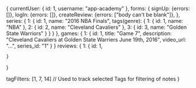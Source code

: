 {
  currentUser: {
    id: 1,
    username: "app-academy"
  },
  forms: {
    signUp: {errors: []},
    logIn: {errors: []},
    createReview: {errors: ["body can't be blank"]},
  },
  series: {
    1: {
      id: 1,
      name: "2016 NBA Finals",
      tags(genre): {
        1: {
          id: 1,
          name: "NBA"
        },
        2: {
          id: 2,
          name: "Cleveland Cavaliers"
        },
        3: {
          id: 3,
          name: "Golden State Warriors"
        }
      }
    }
  },
  games: {
    1: {
      id: 1,
      title: "Game 7",
      description: "Cleveland Cavaliers at Golden State Warriers June 19th, 2016",
      video_url: "...",
      series_id: "1"
    }
  }
  reviews: {
    1: {
      id: 1,
      
    }
  }

  tagFilters: [1, 7, 14] // Used to track selected Tags for filtering of notes
}
